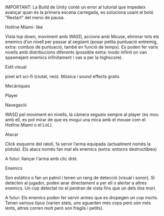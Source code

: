 IMPORTANT: La Build de Unity conté un error al tutorial que impedeix avançar quan és la primera escena carregada, es soluciona usant el botó "Restart" del menú de pausa.

Hotline Miami- like

Vista top down, moviment amb WASD, accions amb Mouse, eliminar tots els enemics d’un nivell per passar al següent (posar petita puntuació entremig, extra: combos de puntuació, també en funció de temps). Es poden fer varis nivells amb distribucions diferents (possible extra: modo infinit on van spawnejant enemics infinitament i vas a per la highscore).

Estil visual

pixel art sci-fi (ciutat, neó). Música i sound effects gratis


Mecàniques

Player


Navegació

WASD pel moviment en nivells, la càmera segueix sempre al player (es mou amb ell, es pot mirar de que es mogui una mica amb el mouse com el Hotline Miami  o el LoL).

Atacar

Click esquerre del ratolí, fa servir l’arma equipada (actualment només la pistola). Els atacs només fan mal als enemics (extra: entorns destructibles)

A futur: llançar l'arma amb clic dret.

Enemics

Son estàtics o fan un patrol i tenen un rang de detecció (visual i sonor). Si detecten al jugador, poden anar directament a per ell o alertar a altres enemics. Un cop detectat no el perdran de vista fins que un dels dos mori. 

A futur: Els enemics poden fer servir armes que es dropegen un cop morts. Tenen various tipus (varien stats, uns aguanten més cops però són més lents, altres corren molt però son fràgils i petits).

